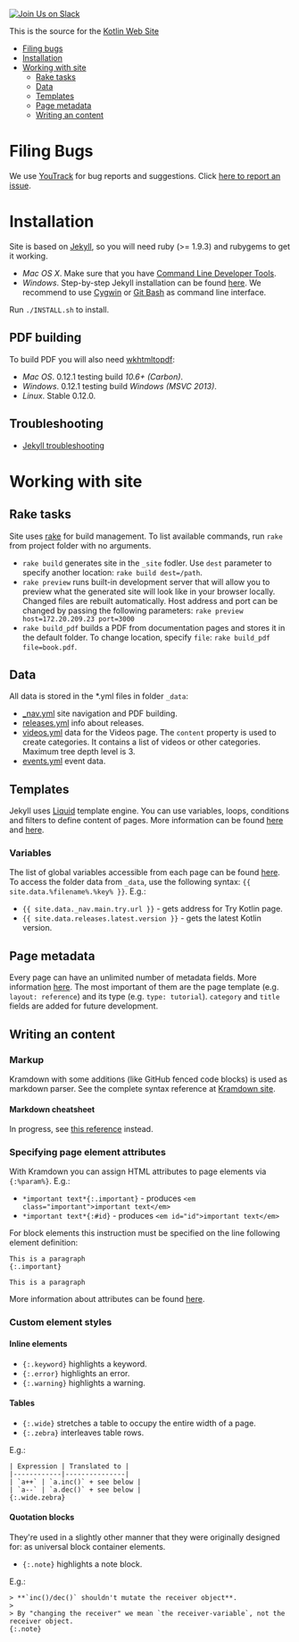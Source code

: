 [![Join Us on Slack](https://kotlinlang.slack.com/badge.svg)](http://kotlinslackin.herokuapp.com/)

This is the source for the [Kotlin Web Site](http://kotlinlang.org)

- [Filing bugs](#filing-bugs)
- [Installation](#installation)
- [Working with site](#working-with-site)
    - [Rake tasks](#rake-tasks)
    - [Data](#data)
    - [Templates](#templates)
    - [Page metadata](#page-metadata)
    - [Writing an content](#writing-an-content)


Filing Bugs
===========
We use [YouTrack](http://youtrack.jetbrains.com/issues/KT#) for bug reports and suggestions. Click [here to report an issue](http://youtrack.jetbrains.com/newIssue?project=KT&clearDraft=true&c=Subsystems+Web+Site).

Installation
============

Site is based on [Jekyll](http://jekyllrb.com), so you will need ruby (>= 1.9.3) and rubygems to get it working.

- *Mac OS X*. Make sure that you have [Command Line Developer Tools](http://stackoverflow.com/questions/9329243/xcode-4-4-and-later-install-command-line-tools/9329325#9329325).
- *Windows*. Step-by-step Jekyll installation can be found [here](https://github.com/juthilo/run-jekyll-on-windows).
  We recommend to use [Cygwin](https://www.cygwin.com) or [Git Bash](http://git-scm.com) as command line interface.

Run `./INSTALL.sh` to install.

## PDF building

To build PDF you will also need [wkhtmltopdf](http://wkhtmltopdf.org/downloads.html):

- *Mac OS*. 0.12.1 testing build *10.6+ (Carbon)*.
- *Windows*. 0.12.1 testing build *Windows (MSVC 2013)*.
- *Linux*. Stable 0.12.0.

## Troubleshooting

- [Jekyll troubleshooting](http://jekyllrb.com/docs/troubleshooting)


Working with site
=================

## Rake tasks

Site uses [rake](https://github.com/jimweirich/rake) for build management.
To list available commands, run `rake` from project folder with no arguments.

- `rake build` generates site in the `_site` fodler. Use `dest` parameter to specify another location: `rake build dest=/path`.
- `rake preview` runs built-in development server that will allow you to preview what the generated site will look like in your browser locally.
  Changed files are rebuilt automatically. Host address and port can be changed by passing the following parameters: `rake preview host=172.20.209.23 port=3000`
- `rake build_pdf` builds a PDF from documentation pages and stores it in the default folder. To change location, specify `file`: `rake build_pdf file=book.pdf`.

## Data

All data is stored in the \*.yml files in folder `_data`:

- [_nav.yml](_data/_nav.yml) site navigation and PDF building.
- [releases.yml](_data/releases.yml) info about releases.
- [videos.yml](_data/videos.yml) data for the Videos page. The `content` property is used to create categories.
  It contains a list of videos or other categories. Maximum tree depth level is 3.
- [events.yml](_data/events.yml) event data.

## Templates

Jekyll uses [Liquid](http://liquidmarkup.org) template engine.
You can use variables, loops, conditions and filters to define content of pages. More information can be found
[here](http://jekyllrb.com/docs/templates/) and [here](https://github.com/Shopify/liquid/wiki/Liquid-for-Designers).

### Variables

The list of global variables accessible from each page can be found [here](http://jekyllrb.com/docs/variables/).
To access the folder data from `_data`, use the following syntax: `{{ site.data.%filename%.%key% }}`. E.g.:

- `{{ site.data._nav.main.try.url }}` - gets address for Try Kotlin page.
- `{{ site.data.releases.latest.version }}` - gets the latest Kotlin version.

## Page metadata

Every page can have an unlimited number of metadata fields. More information [here](http://jekyllrb.com/docs/frontmatter/).
The most important of them are the page template (e.g. `layout: reference`) and its type (e.g. `type: tutorial`). `category` and `title` fields are added for future development.


## Writing an content

### Markup

Kramdown with some additions (like GitHub fenced code blocks) is used as markdown parser.
See the complete syntax reference at [Kramdown site](http://kramdown.gettalong.org/syntax.html).

#### Markdown cheatsheet

In progress, see [this reference](http://kramdown.gettalong.org/syntax.html) instead.

### Specifying page element attributes

With Kramdown you can assign HTML attributes to page elements via `{:%param%}`. E.g.:

- `*important text*{:.important}` - produces `<em class="important">important text</em>`
- `*important text*{:#id}` - produces `<em id="id">important text</em>`

For block elements this instruction must be specified on the line following element definition:

```
This is a paragraph
{:.important}

This is a paragraph
```

More information about attributes can be found [here](http://kramdown.gettalong.org/syntax.html#inline-attribute-lists).

### Custom element styles

#### Inline elements

- `{:.keyword}` highlights a keyword.
- `{:.error}` highlights an error.
- `{:.warning}` highlights a warning.

#### Tables

- `{:.wide}` stretches a table to occupy the entire width of a page.
- `{:.zebra}` interleaves table rows.

E.g.:

```
| Expression | Translated to |
|------------|---------------|
| `a++` | `a.inc()` + see below |
| `a--` | `a.dec()` + see below |
{:.wide.zebra}
```

#### Quotation blocks

They're used in a slightly other manner that they were originally designed for: as universal block container elements.

- `{:.note}` highlights a note block.

E.g.:

```
> **`inc()/dec()` shouldn't mutate the receiver object**.
>
> By "changing the receiver" we mean `the receiver-variable`, not the receiver object.
{:.note}
